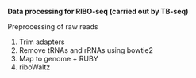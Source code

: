 **Data processing for RIBO-seq (carried out by TB-seq)**

Preprocessing of raw reads 
1. Trim adapters
2. Remove tRNAs and rRNAs using bowtie2
3. Map to genome + RUBY
4. riboWaltz

